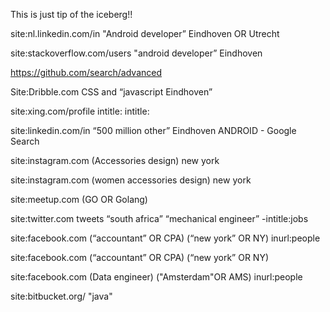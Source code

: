 This is just tip of the iceberg!!


site:nl.linkedin.com/in "Android developer” Eindhoven OR Utrecht 

site:stackoverflow.com/users "android developer” Eindhoven

https://github.com/search/advanced

Site:Dribble.com CSS and “javascript Eindhoven”

site:xing.com/profile intitle:<job title> intitle:<company> <keywords> 

site:linkedin.com/in “500 million other” Eindhoven ANDROID - Google Search

site:instagram.com (Accessories design) new york

site:instagram.com (women accessories design) new york

site:meetup.com (GO OR Golang)

site:twitter.com tweets “south africa” “mechanical engineer” -intitle:jobs

site:facebook.com (“accountant” OR CPA) (“new york” OR NY) inurl:people

site:facebook.com (“accountant” OR CPA) (“new york” OR NY)

site:facebook.com (Data engineer) ("Amsterdam"OR AMS) inurl:people

site:bitbucket.org/ "java"



